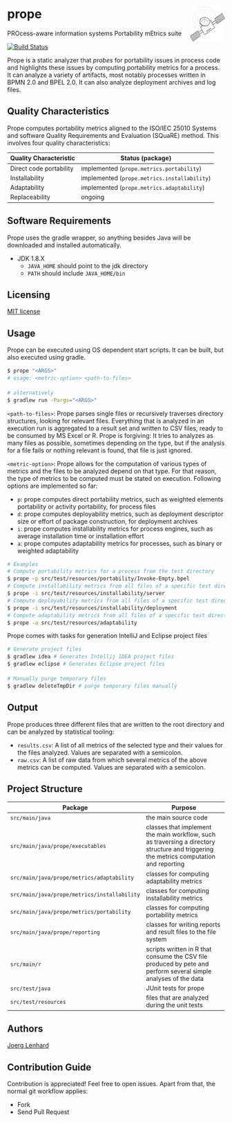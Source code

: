 # prope <img align="right" src="src/main/resources/prope-logo.png" height="80" width="80"/>


PROcess-aware information systems Portability mEtrics suite 

[![Build Status](https://travis-ci.org/uniba-dsg/prope.png?branch=master)](https://travis-ci.org/uniba-dsg/prope)

Prope is a static analyzer that _probes_ for portability issues in process code and highlights these issues by computing portability metrics for a process.
It can analyze a variety of artifacts, most notably processes written in BPMN 2.0 and BPEL 2.0. It can also analyze deployment archives and log files.

## Quality Characteristics
Prope computes portability metrics aligned to the ISO/IEC 25010 Systems and software Quality Requirements and Evaluation (SQuaRE) method. This involves four quality characteristics:

| Quality Characteristic     | Status (package)          | 
| ------------- |-------------| 
| Direct code portability      | implemented (`prope.metrics.portability`)| 
| Installability     | implemented (`prope.metrics.installability`) | 
| Adaptability      | implemented (`prope.metrics.adaptability`)| 
| Replaceability      | ongoing | |

## Software Requirements
Prope uses the gradle wrapper, so anything besides Java will be downloaded and installed automatically.
- JDK 1.8.X
  - `JAVA_HOME` should point to the jdk directory
  - `PATH` should include `JAVA_HOME/bin`
  
## Licensing
[MIT license](http://opensource.org/licenses/MIT)

## Usage
Prope can be executed using OS dependent start scripts. It can be built, but also executed using gradle.
```bash
$ prope "<ARGS>"
# usage: <metric-option> <path-to-files>

# alternatively
$ gradlew run -Pargs="<ARGS>"

```
`<path-to-files>`: Prope parses single files or recursively traverses directory structures, looking for relevant files. Everything that is analyzed in an execution run is aggregated to a result set and written to CSV files, ready to be consumed by MS Excel or R. Prope is forgiving: It tries to analyzes as many files as possible, sometimes depending on the type, but if the analysis for a file fails or nothing relevant is found, that file is just ignored.

`<metric-option>`: Prope allows for the computation of various types of metrics and the files to be analyzed depend on that type. For that reason, the type of metrics to be computed must be stated on execution. Following options are implemented so far:
* `p`: prope computes direct portability metrics, such as weighted elements portability or activity portability, for process files
* `d`: prope computes deployability metrics, such as deployment descriptor size or effort of package construction, for deployment archives
* `i`: prope computes installability metrics for process engines, such as average installation time or installation effort
* `a`: prope computes adaptability metrics for processes, such as binary or weighted adaptability

```bash
# Examples
# Compute portability metrics for a process from the test directory
$ prope -p src/test/resources/portability/Invoke-Empty.bpel 
# Compute installability metrics from all files of a specific test directory 
$ prope -i src/test/resources/installability/server 
# Compute deployability metrics from all files of a specific test directory 
$ prope -i src/test/resources/installability/deployment 
# Compute adaptability metrics from all files of a specific test directory 
$ prope -a src/test/resources/adaptability 
```
Prope comes with tasks for generation IntelliJ and Eclipse project files
```bash
# Generate project files 
$ gradlew idea # Generates Intellij IDEA project files
$ gradlew eclipse # Generates Eclipse project files

# Manually purge temporary files
$ gradlew deleteTmpDir # purge temporary files manually
```

## Output

Prope produces three different files that are written to the root directory and can be analyzed by statistical tooling:
- `results.csv`: A list of all metrics of the selected type and their values for the files analyzed. Values are separated with a semicolon.
- `raw.csv`: A list of raw data from which several metrics of the above metrics can be computed. Values are separated with a semicolon.

## Project Structure

| Package     | Purpose          | 
| ------------- |-------------| 
| `src/main/java `     | the main source code| 
| `src/main/java/prope/executables`     | classes that implement the main workflow, such as traversing a directory structure and triggering the metrics computation and reporting | 
| `src/main/java/prope/metrics/adaptability`     | classes for computing adaptability metrics| 
| `src/main/java/prope/metrics/installability`     | classes for computing installability metrics| 
| `src/main/java/prope/metrics/portability`     | classes for computing portability metrics| 
| `src/main/java/prope/reporting`     | classes for writing reports and result files to the file system| 
| `src/main/r`     | scripts written in R that consume the CSV file produced by pete and perform several simple analyses of the data| 
| `src/test/java`     | JUnit tests for prope| 
| `src/test/resources`     | files that are analyzed during the unit tests| 

## Authors 

[Joerg Lenhard](http://www.uni-bamberg.de/pi/team/lenhard-joerg/)

## Contribution Guide
Contribution is appreciated! Feel free to open issues. Apart from that, the normal git workflow applies:

- Fork
- Send Pull Request
